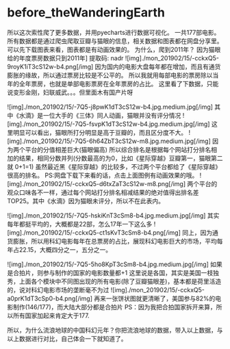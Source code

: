 # before_theWanderingEarth
所以这次索性爬了更多数据，并用pyecharts进行数据可视化。
一共177部电影。
所有数据都是通过爬虫爬取豆瓣与猫眼的信息，相关数据和图表都在网盘分享里。
可以先下载图表来看，图表都是有动画效果的。
为什么，爬到2011年？
因为猫眼给的年度票房数据只到2011年]
提取码: nadr 
![img]./mon_201902/15/-cckxQ5-9royK1iT3cS12w-b4.png[/img]
因为国内的电影大盘每年都在增加，而且有通货膨胀的缘故，所以通过票房比较是不公平的。
所以我就用每部电影的票房除以当年的全年票房，也就是单部电影票房在全年票房的占比。
这里看了下数据，只能说变形金刚，妇联威武。。。但里面木有国产片呀

![img]./mon_201902/15/-7Q5-j8pwK1dT3cS12w-b4.jpg.medium.jpg[/img]
其中《水滴》是一位大手的《三体》同人动画，猫眼并没有评分情况
 ![img]./mon_201902/15/-7Q5-fsvpK1dT3cS12w-b4.jpg.medium.jpg[/img]
这里明显可以看出，猫眼所打分明显是高于豆瓣的，而且区分度不大。
  ![img]./mon_201902/15/-7Q5-6h64ZbT3cS12w-m8.jpg.medium.jpg[/img]
因为两个平台的分值相差巨大(猫眼偏高)
所以综合排名是根据每个网站打分排名相加的结果，相同分数并列(分数最高的为0，比如《星际穿越》豆瓣第一，猫眼第二就 0+1=1)
虽然最近黑《星际穿越》的比较多，不过两个平台都给了《星际穿越》很高的排名。
PS:网盘下载下来看的话，点击上面图例有动画效果的哦。
![img]./mon_201902/15/-cckxQ5-d6txZaT3cS12w-m8.png[/img]
两个平台的观众口味各不一样，通过每个网站打分排名相减结果的绝对值得出排名差TOP25。其中《水滴》因为猫眼未评分，所以不在此表内。


![img]./mon_201902/15/-7Q5-hskiKnT3cSm8-b4.jpg.medium.jpg[/img]
其实每年都挺平均的，大概都是22部，怎么17年一下这么多
![img]./mon_201902/15/-cckxQ5-ct1sKvT3cSm8-b4.png[/img]
同上，因为通货膨胀，所以用科幻电影每年在总票房的占比，展现科幻电影巨大的市场，平均每年占22.15，大概四分之一，五分之一。

![img]./mon_201902/15/-7Q5-5ho8KpT3cSm8-b4.jpg.medium.jpg[/img]
如果是合拍片，则参与制作的国家的电影数量都+1
这里说是各国，其实是美国一枝独秀，上面各个模块中不同图出现的所有电影(除了豆瓣猫眼差)，基本都是荷里活造的，说对科幻电影市场的垄断毫不为过
![img]./mon_201902/15/-cckxQ5-a0prK1dT3cSp0-b4.png[/img]
再来一张饼状图就更清晰了，美国参与82%的电影制作(146/177)，而大陆大部分都是合拍片
PS：因为我把合拍国家拆开来算，所以所有国家加起来肯定大于177.

所以，为什么流浪地球的中国科幻元年？你把流浪地球的数据，带入以上数据，与以上数据进行对比，自己体会一下就知道了。

